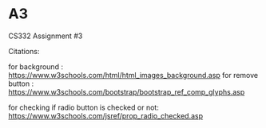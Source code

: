 # A3
CS332 Assignment #3

Citations:

for background : https://www.w3schools.com/html/html_images_background.asp
for remove button : https://www.w3schools.com/bootstrap/bootstrap_ref_comp_glyphs.asp

for checking if radio button is checked or not: https://www.w3schools.com/jsref/prop_radio_checked.asp
